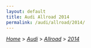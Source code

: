 ```yaml
---
layout: default
title: Audi Allroad 2014
permalink: /audi/allroad/2014/
---
```

[*Home*](/) > [*Audi*](/audi/) > [*Allroad*](/audi/allroad/) > [*2014*](/audi/allroad/2014/)

